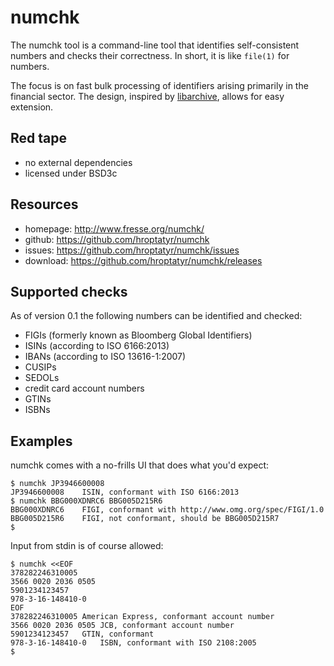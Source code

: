 numchk
======

The numchk tool is a command-line tool that identifies self-consistent
numbers and checks their correctness.  In short, it is like `file(1)`
for numbers.

The focus is on fast bulk processing of identifiers arising primarily in
the financial sector.  The design, inspired by [libarchive][1], allows for
easy extension.

Red tape
--------
+ no external dependencies
+ licensed under BSD3c

Resources
---------
+ homepage: <http://www.fresse.org/numchk/>
+ github:   <https://github.com/hroptatyr/numchk>
+ issues:   <https://github.com/hroptatyr/numchk/issues>
+ download: <https://github.com/hroptatyr/numchk/releases>


Supported checks
----------------

As of version 0.1 the following numbers can be identified and checked:

+ FIGIs (formerly known as Bloomberg Global Identifiers)
+ ISINs (according to ISO 6166:2013)
+ IBANs (according to ISO 13616-1:2007)
+ CUSIPs
+ SEDOLs
+ credit card account numbers
+ GTINs
+ ISBNs


Examples
--------

numchk comes with a no-frills UI that does what you'd expect:

    $ numchk JP3946600008
    JP3946600008	ISIN, conformant with ISO 6166:2013
    $ numchk BBG000XDNRC6 BBG005D215R6
    BBG000XDNRC6	FIGI, conformant with http://www.omg.org/spec/FIGI/1.0
    BBG005D215R6	FIGI, not conformant, should be BBG005D215R7
    $

Input from stdin is of course allowed:

    $ numchk <<EOF
    378282246310005
    3566 0020 2036 0505
    5901234123457
    978-3-16-148410-0
    EOF
    378282246310005	American Express, conformant account number
    3566 0020 2036 0505	JCB, conformant account number
    5901234123457	GTIN, conformant
    978-3-16-148410-0	ISBN, conformant with ISO 2108:2005
    $


  [1]: http://libarchive.org/

<!--
  Local variables:
  mode: auto-fill
  fill-column: 72
  filladapt-mode: t
  End:
-->
